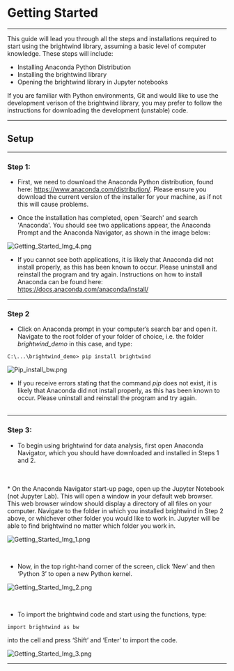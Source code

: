 
# Getting Started 
***
This guide will lead you through all the steps and installations required to start using the brightwind library, assuming a basic level of computer knowledge. These steps will include:

- Installing Anaconda Python Distribution
- Installing the brightwind library
- Opening the brightwind library in Jupyter notebooks

If you are familiar with Python environments, Git and would like to use the development verison of the brightwind library, you may prefer to follow the instructions for downloading the development (unstable) code.
***

## Setup
***
### Step 1:
- First, we need to download the Anaconda Python distribution, found here: https://www.anaconda.com/distribution/. Please ensure you download the current version of the installer for your machine, as if not this will cause problems.

- Once the installation has completed, open 'Search' and search 'Anaconda'. You should see two applications appear, the Anaconda Prompt and the Anaconda Navigator, as shown in the image below:

![Getting_Started_Img_4.png](attachment:Getting_Started_Img_4.png)
<br>
- If you cannot see both applications, it is likely that Anaconda did not install properly, as this has been known to occur. Please uninstall and reinstall the program and try again. Instructions on how to install
Anaconda can be found here: https://docs.anaconda.com/anaconda/install/
***


### Step 2
- Click on Anaconda  prompt in your computer’s search bar and open it. Navigate to the root folder of your folder of choice, i.e. the folder <em>brightwind_demo</em> in this case,  and type:

```
C:\...\brightwind_demo> pip install brightwind 
```

![Pip_install_bw.png](attachment:Pip_install_bw.png)
<br>


- If you receive errors stating that the command <em> pip </em> does not exist, it is likely that Anaconda did not install properly, as this has been known to occur. Please uninstall and reinstall the program and try again. 
<br> <br>
***


### Step 3:

* To begin using brightwind for data analysis, first open Anaconda Navigator, which you should have downloaded and installed in Steps 1 and 2.
<br>
<br>
* On the Anaconda Navigator start-up page, open up the Jupyter Notebook (not Jupyter Lab). This will open a window in your default web browser. This web browser window should display a directory of all files on your computer. Navigate to the folder in which you installed brightwind in Step 2 above, or whichever other folder you would like to work in. Jupyter will be able to find brightwind no matter which folder you work in.

![Getting_Started_Img_1.png](attachment:Getting_Started_Img_1.png)

<br>

* Now, in the top right-hand corner of the screen, click ‘New’ and then ‘Python 3’ to open a new Python kernel. 


![Getting_Started_Img_2.png](attachment:Getting_Started_Img_2.png)

<br>

* To import the brightwind code and start using the functions, type:
```
import brightwind as bw
```
into the cell and press ‘Shift’ and ‘Enter’ to import the code.

![Getting_Started_Img_3.png](attachment:Getting_Started_Img_3.png)
 
 ***



```python

```
